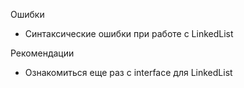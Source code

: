 Ошибки
- Синтаксические ошибки при работе с LinkedList

Рекомендации
- Ознакомиться еще раз с interface для LinkedList
